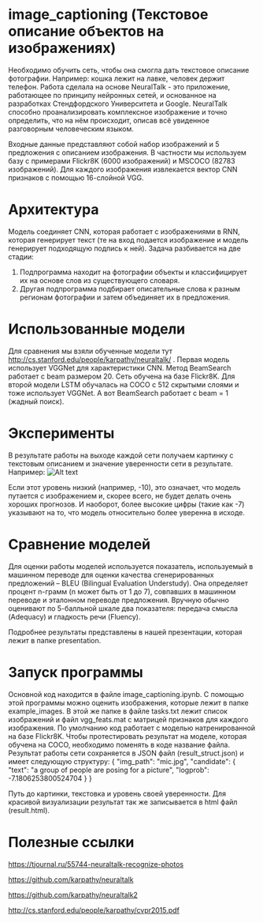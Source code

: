 # image_captioning (Текстовое описание объектов на изображениях)
Необходимо обучить сеть, чтобы она смогла дать текстовое описание фотографии. Например: кошка лежит на лавке, человек держит телефон.
Работа сделала на основе NeuralTalk - это приложение, работающее по принципу нейронных сетей, и основанное на разработках Стендфордского Университета и Google. 
NeuralTalk способно проанализировать комплексное изображение и точно определить, что на нём происходит, описав всё увиденное разговорным человеческим языком.

Входные данные представляют собой набор изображений и 5 предложения с описанием изображения. В частности мы используем базу с примерами Flickr8K (6000 изображений) и MSCOCO (82783 изображений). Для каждого изображения извлекается вектор CNN признаков с помощью 16-слойной VGG. 

# Архитектура
Модель соединяет CNN, которая работает с изображениями в RNN, которая генерирует текст (те на вход подается изображение и модель генерирует подходящую подпись к ней).
Задача разбивается на две стадии: 
1. Подпрограмма находит на фотографии объекты и классифицирует их на основе слов из существующего словаря. 
2. Другая подпрограмма подбирает описательные слова к разным регионам фотографии и затем объединяет их в предложения.

# Использованные модели
Для сравнения мы взяли обученные модели тут http://cs.stanford.edu/people/karpathy/neuraltalk/ . Первая модель использует VGGNet для характеристики СNN. Метод BeamSearch работает с beam  размером 20. Сеть обучена на базе Flickr8K. Для второй модели LSTM обучалась на COCO с 512 скрытыми слоями и тоже использует VGGNet. А вот BeamSearch работает с beam = 1 (жадный поиск).

# Эксперименты
В результате работы на выходе каждой сети получаем картинку с текстовым описанием и значение уверенности сети в результате.
Например:
![Alt text](https://photos.google.com/photo/AF1QipNPyNitqDuo9B-EB6X2gFXoeanlL8s1p6ZJtZH_)

Если этот уровень низкий (например, -10), это означает, что модель путается с изображением и, скорее всего, не будет делать очень хороших прогнозов. И наоборот, более высокие цифры (такие как -7) указывают на то, что модель относительно более уверенна в исходе.

# Сравнение моделей
Для оценки работы моделей используется показатель, используемый в машинном переводе для оценки качества сгенерированных предложений – BLEU (Bilingual Evaluation Understudy). Она определяет процент n-грамм (n может быть от 1 до 7), совпавших в машинном переводе и эталонном переводе предложения. Вручную обычно оценивают по 5-балльной шкале два показателя: передача смысла (Adequacy) и гладкость речи (Fluency).

Подробнее результаты представлены в нашей презентации, которая лежит в папке presentation.

# Запуск программы

Основной код находится в файле image_captioning.ipynb. С помощью этой программы можно оценить изображения, которые лежит в папке example_images. В этой же папке в файле tasks.txt лежит список изображений и файл vgg_feats.mat с матрицей признаков для каждого изображения. 
По умолчанию код работает с моделью натренированной на базе Flickr8K. Чтобы протестировать результат на моделе, которая обучена на COCO, необходимо поменять в коде название файла. 
Результат работы сети сохраняется в JSON файл (result_struct.json) и имеет следующую структуру:
{
		"img_path": "mic.jpg",
		"candidate": {
			"text": "a group of people are posing for a picture",
			"logprob": -7.1806253800524704
		}
	}
  
Путь до картинки, текстовка и уровень своей уверенности. Для красивой визуализации результат так же записывается в html файл (result.html).

# Полезные ссылки
https://tjournal.ru/55744-neuraltalk-recognize-photos

https://github.com/karpathy/neuraltalk

https://github.com/karpathy/neuraltalk2

http://cs.stanford.edu/people/karpathy/cvpr2015.pdf
